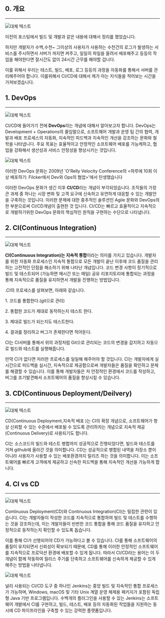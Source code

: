 ## 0\. 개요

---

![대체 텍스트](https://img1.daumcdn.net/thumb/R1280x0/?scode=mtistory2&fname=https%3A%2F%2Fblog.kakaocdn.net%2Fdn%2FdAfwKs%2FbtsEcapjO0k%2FjkK3OSe3CtV1FoskuimZ00%2Fimg.jpg)


이전의 포스팅에서 빌드 및 개발과 같은 내용에 대해서 정리를 했었습니다.

하지만 개발자가 수백,수천~ 그이상의 사용자가 사용하는 수천건의 로그가 발생하는 서비스를 주시하면서 서버가 꺼지면 켜주고, 일일히 파일을 올려서 배포해주고 등등의 작업을 해야한다면 잘시간도 없이 24시간 근무를 해야할 겁니다.

이를 위해서 우리는 테스트, 빌드, 배포, 로그 등등의 과정을 자동화를 통해서 서버를 관리해주어야 합니다. 이를위해서 CI/CD에 대해서 제가 아는 지식들을 적어보는 시간을 가져보겠습니다.

## 1\. DevOps

---

![대체 텍스트](https://img1.daumcdn.net/thumb/R1280x0/?scode=mtistory2&fname=https%3A%2F%2Fblog.kakaocdn.net%2Fdn%2Fo5iRp%2FbtsEdDLxd2L%2FrVJOFRyuYSK9bKMmxuiXWK%2Fimg.png)


CI/CD에 들어가기 전에 **DevOps**라는 개념에 대해서 알아보고자 합니다. DevOps는 Development + Operations의 줄임말으로, 소프트웨어 개발과 운영 팀 간의 협력, 개발과 배포 프로세스의 자동화, 지속적인 피드백과 지속적인 개선을 강조하는 문화와 철학을 나타냅니다. 주요 목표는 효율적이고 안정적인 소프트웨어 배포를 가능케하고, 협업을 강화해서 생산성과 서비스 안정성을 향상시키는 것입니다.

![대체 텍스트](https://img1.daumcdn.net/thumb/R1280x0/?scode=mtistory2&fname=https%3A%2F%2Fblog.kakaocdn.net%2Fdn%2FllfFh%2FbtsEaXxs9Vk%2FKtLUSzB3gl1GHItu7vUNr0%2Fimg.jpg)


이러한 DevOps 문화는 2009년 'O'Relly Velocity Conference의 <하루에 10회 이상 배포하기: Filcker에서 Dev와 Ops의 협업>'에서 탄생했습니다

이러한 DevOps 문화가 생긴 이후 **CI/CD**라는 개념이 부각되었습니다. 조직들의 가장 큰 과제 중 하나는 시장 변화 및 고객 요구에 신속하고 유연하게 대응할 수 있는 개발안을 구축하는 것입니다. 이러한 문제에 대한 중추적인 솔루션인 Agile 문화와 DevOps의 한 부분으로써 CI/CD개념이 출현한 것 입니다. CI/CD는 빠르고 효율적이고 지속적으로 개발하기위한 DevOps 문화의 핵심적인 원칙을 구현하는 수단으로 나타냅니다.

## 2\. CI(Continuous Integration)

---

![대체 텍스트](https://img1.daumcdn.net/thumb/R1280x0/?scode=mtistory2&fname=https%3A%2F%2Fblog.kakaocdn.net%2Fdn%2FetMRQU%2FbtsD8xeOrq1%2FnRSklvD0iLq6Kek7Sv0k00%2Fimg.png)


**CI(Continuous Integration)는 지속적 통합**이라는 의미를 가지고 있습니다. 개발자를 위한 자동화 프로세스인 지속적 통합으로 모든 개발이 끝난 이후에 코드 품질을 관리하는 고전적인 단점을 해소하기 위해 나타난 개념입니다. 코드 변경 사항이 정기적으로 빌드 및 테스트되어 (가능하면 매시간 또는 매일) 공유 리포지토리에 통합되는 과정을 통해 지속적으로 품질을 유지하면서 개발을 진행하는 방법입니다.

.CI의 프로세스를 살펴보면, 아래와 같습니다.

1\. 코드를 통합한다.(git으로 관리)

2\. 통합한 코드가 제대로 동작하는지 테스트 한다.

3\. 제대로 빌드가 되는지도 테스트한다.

4\. 결과를 정리하고 버그가 존재한다면 적어둔다.

CI는 CI서버를 통해서 위의 과정처럼 Git으로 관리되는 코드의 변경을 감지하고 자동으로 빌드와 테스트를 실행해줍니다.

만약 CI가 없다면 저러한 프로세스를 일일해 해주어야 할 것입니다. CI는 개발자에게 실시간으로 피드백을 실시간, 지속적으로 제공함으로써 개발자들은 품질을 확인하고 문제를 해결할 수 있습니다. 이를 통해 개발자들은 저 안정적인 환경에서 코드를 작성하고, 버그를 조기발견해서 소프트웨어의 품질을 향상시킬 수 있습니다.

## 3\. CD(Continuous Deployment/Deilvery)

---

![대체 텍스트](https://img1.daumcdn.net/thumb/R1280x0/?scode=mtistory2&fname=https%3A%2F%2Fblog.kakaocdn.net%2Fdn%2FckKMvX%2FbtsEaOOaNER%2FVNrmhoLGEuZxxqucPxukrk%2Fimg.webp)


CD(Continuous Deployment,지속적 배포 )는 CI의 확장 개념으로, 소프트웨어가 항상 신뢰할 수 있는 수준에서 배포될 수 있도록 관리하자는 개념으로 지속적 제공(Continuous Delivery)로 사용되기도 합니다.

CI는 소스코드의 빌드와 테스트 병합까지 성공적으로 진행되었다면, 빌드와 테스트를 거쳐 github에 올라간 것을 의미합니다. CD는 성공적으로 병합된 내역을 저장소 뿐이 아니라 사용자가 사용할 수 있는 배포환경까지 릴리즈 하는 것을 의미합니다. 이는 소프트웨어를 빠르게 고객에게 제공하고 신속한 피드백을 통해 지속적인 개선을 가능하게 합니다.

## 4\. CI vs CD

---

![대체 텍스트](https://img1.daumcdn.net/thumb/R1280x0/?scode=mtistory2&fname=https%3A%2F%2Fblog.kakaocdn.net%2Fdn%2Fbin0E9%2FbtsD8xMFBv2%2Ffxr84415WwdtCHt6vzMo00%2Fimg.png)


Continuous Deployment(CD)와 Continuous Integration(CI)는 밀접한 관련이 있습니다. CI는 개발자들이 작성한 코드를 지속적으로 통합하여 빌드 및 테스트를 수행하는 것을 강조하는데, 이는 개발자들이 빈번한 코드 통합을 통해 코드 품질을 유지하고 안정적으로 동작하는지 확인할 수 있도록 돕습니다.

이를 통해 CI가 선행되어야 CD가 가능하다고 볼 수 있습니다. CI를 통해 소프트웨어의 품질이 유지되면서 신뢰성이 확보되기 때문에, CD를 통해 이러한 안정적인 소프트웨어를 지속적으로 프로덕션 환경에 배포할 수 있게 됩니다. 따라서 CI/CD라는 용어는 이 두 개념이 함께 작동하여 릴리스 주기를 단축하고 소프트웨어를 신속하게 제공할 수 있게 해주는 방법을 나타냅니다.

![대체 텍스트](https://img1.daumcdn.net/thumb/R1280x0/?scode=mtistory2&fname=https%3A%2F%2Fblog.kakaocdn.net%2Fdn%2FHhUul%2FbtsD4RY8xFa%2FKAVz1SXJk8zrW9eADl1Sy0%2Fimg.png)


널리 사용되는 CI/CD 도구 중 하나인 Jenkins는 중앙 빌드 및 지속적인 통합 프로세스가 가능하며, Windows, macOS 및 기타 Unix 계열 운영 체제용 패키지가 포함된 독립형 Java 기반 프로그램입니다. 수백개의 플러그인을 사용할 수 있는 Jenkins는 소프트웨어 개발에서 CI를 구현하고, 빌드, 테스트, 배포 등의 자동화된 작업들을 지원하는 동시에 CD 파이프라인을 구축할 수 있는 강력한 플랫폼입니다.
